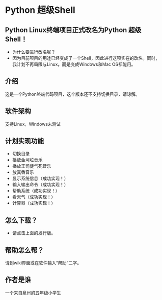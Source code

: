 # Python 超级Shell
## Python Linux终端项目正式改名为Python 超级Shell！
- 为什么要进行改名呢？
- 因为目前项目的用途已经变成了一个Shell，因此进行这项实在的改名。同时，我计划不再局限与Linux，而是变成Windows和Mac OS都能用。
## 介绍
这是一个Python终端代码项目，这个版本还不支持切换目录，请谅解。
## 软件架构
支持Linux，Windows未测试
## 计划实现功能
- 切换目录
- 播放金坷垃音乐
- 播放王司徒气死音乐
- 放真香音乐
- 显示系统信息（成功实现！）
- 输入输出命令（成功实现！）
- 帮助系统（成功实现！）
- 看天气（成功实现！）
- 计算器（成功实现！）
## 怎么下载？
- 请点击上面的发行版。
## 帮助怎么帮？
请到wiki界面或在软件输入“帮助”二字。
## 作者是谁
一个来自泉州的五年级小学生